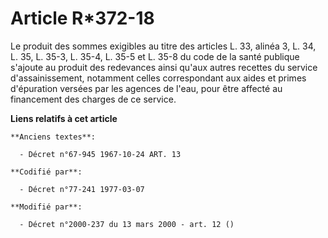# Article R*372-18

Le produit des sommes exigibles au titre des articles L. 33, alinéa 3, L. 34, L. 35, L. 35-3, L. 35-4, L. 35-5 et L. 35-8 du
code de la santé publique s'ajoute au produit des redevances ainsi qu'aux autres recettes du service d'assainissement,
notamment celles correspondant aux aides et primes d'épuration versées par les agences de l'eau, pour être affecté au
financement des charges de ce service.

**Liens relatifs à cet article**

	**Anciens textes**:

	  - Décret n°67-945 1967-10-24 ART. 13

	**Codifié par**:

	  - Décret n°77-241 1977-03-07

	**Modifié par**:

	  - Décret n°2000-237 du 13 mars 2000 - art. 12 ()
